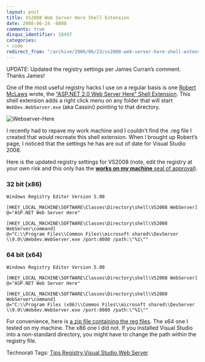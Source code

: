 ```yaml
---
layout: post
title: VS2008 Web Server Here Shell Extension
date: 2008-06-24 -0800
comments: true
disqus_identifier: 18497
categories:
- code
redirect_from: "/archive/2008/06/23/vs2008-web-server-here-shell-extension.aspx/"
---
```


UPDATE: Updated the registry settings per James Curran’s comment. Thanks
James!

One of the most useful registry hacks I use on a regular basis is one
[Robert McLaws](http://weblogs.asp.net/rmclaws/ "Robert McLaws") wrote,
the [“ASP.NET 2.0 Web Server Here” Shell
Extension](http://weblogs.asp.net/rmclaws/archive/2005/10/25/428422.aspx "Web Server Here Extension").
This shell extension adds a right click menu on any folder that will
start `WebDev.WebServer.exe` (aka Cassini) pointing to that directory.

![Webserver-Here](https://haacked.com/images/haacked_com/WindowsLiveWriter/VS2008WebServerHereShellExtension_87F4/Webserver-Here_3.png "Webserver-Here")

I recently had to repave my work machine and I couldn’t find the .reg
file I created that would recreate this shell extension. When I brought
up Robert’s page, I noticed that the settings he has are out of date for
Visual Studio 2008.

Here is the updated registry settings for VS2008 (note, edit the
registry at your own risk and this only has the [**works on my machine**
seal of
approval](http://www.codinghorror.com/blog/archives/000818.html "Works on My Machine Certification")).

### 32 bit (x86)

    Windows Registry Editor Version 5.00

    [HKEY_LOCAL_MACHINE\SOFTWARE\Classes\Directory\shell\VS2008 WebServer]
    @="ASP.NET Web Server Here"

    [HKEY_LOCAL_MACHINE\SOFTWARE\Classes\Directory\shell\VS2008 WebServer\command]
    @="C:\\Program Files\\Common Files\\microsoft shared\\DevServer
    \\9.0\\Webdev.WebServer.exe /port:8080 /path:\"%1\""

### 64 bit (x64)

    Windows Registry Editor Version 5.00

    [HKEY_LOCAL_MACHINE\SOFTWARE\Classes\Directory\shell\VS2008 WebServer]
    @="ASP.NET Web Server Here"

    [HKEY_LOCAL_MACHINE\SOFTWARE\Classes\Directory\shell\VS2008 WebServer\command]
    @="C:\\Program Files (x86)\\Common Files\\microsoft shared\\DevServer
    \\9.0\\Webdev.WebServer.exe /port:8080 /path:\"%1\""

For convenience, here is [a zip file containing the reg
files](https://haacked.com/code/Webserver-Here.zip "WebServer Here Reg Files").
The x64 one I tested on my machine. The x86 one I did not. If you
installed Visual Studio into a non-standard directory, you might have to
change the path within the registry file.

Technorati Tags:
[Tips](http://technorati.com/tags/Tips),[Registry](http://technorati.com/tags/Registry),[Visual
Studio](http://technorati.com/tags/Visual+Studio),[Web
Server](http://technorati.com/tags/Web+Server)

